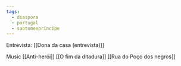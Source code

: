 ```yaml
---
tags:
  - diaspora
  - portugal
  - saotomeeprincipe
---
```

Entrevista: [[Dona da casa (entrevista)]]

Music
[[Anti-herói]]
[[O fim da ditadura]]
[[Rua do Poço dos negros]]